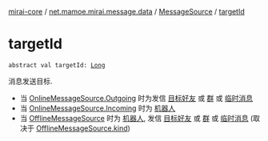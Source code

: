 [mirai-core](../../index.md) / [net.mamoe.mirai.message.data](../index.md) / [MessageSource](index.md) / [targetId](./target-id.md)

# targetId

`abstract val targetId: `[`Long`](https://kotlinlang.org/api/latest/jvm/stdlib/kotlin/-long/index.html)

消息发送目标.

* 当 [OnlineMessageSource.Outgoing](../-online-message-source/-outgoing/index.md) 时为发信 [目标好友](../../net.mamoe.mirai.contact/-q-q/id.md) 或 [群](../../net.mamoe.mirai.contact/-group/id.md) 或 [临时消息](#)
* 当 [OnlineMessageSource.Incoming](../-online-message-source/-incoming/index.md) 时为 [机器人](../../net.mamoe.mirai/-bot/id.md)
* 当 [OfflineMessageSource](../-offline-message-source/index.md) 时为 [机器人](../../net.mamoe.mirai/-bot/id.md), 发信 [目标好友](../../net.mamoe.mirai.contact/-q-q/id.md) 或 [群](../../net.mamoe.mirai.contact/-group/id.md) 或 [临时消息](#) (取决于 [OfflineMessageSource.kind](../-offline-message-source/kind.md))
